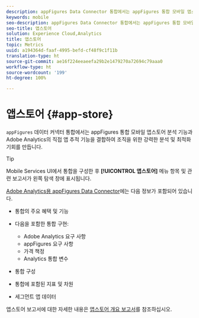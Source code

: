 ```yaml
---
description: appFigures Data Connector 통합에서는 appFigures 통합 모바일 앱스토어 분석의 힘과 Adobe Analytics의 직접 앱 추적 기능을 결합하여 조직을 위한 강력한 분석 및 최적화 기회를 만듭니다.
keywords: mobile
seo-description: appFigures Data Connector 통합에서는 appFigures 통합 모바일 앱스토어 분석의 힘과 Adobe Analytics의 직접 앱 추적 기능을 결합하여 조직을 위한 강력한 분석 및 최적화 기회를 만듭니다.
seo-title: 앱스토어
solution: Experience Cloud,Analytics
title: 앱스토어
topic: Metrics
uuid: a194364d-faaf-4995-befd-cf48f9c1f11b
translation-type: ht
source-git-commit: ae16f224eeaeefa29b2e1479270a72694c79aaa0
workflow-type: ht
source-wordcount: '199'
ht-degree: 100%

---
```



# 앱스토어 {#app-store}

`appFigures` 데이터 커넥터 통합에서는 appFigures 통합 모바일 앱스토어 분석 기능과 Adobe Analytics의 직접 앱 추적 기능을 결합하여 조직을 위한 강력한 분석 및 최적화 기회를 만듭니다.

>[!TIP]
>
>Mobile Services UI에서 통합을 구성한 후 **[!UICONTROL 앱스토어]** 메뉴 항목 및 관련 보고서가 왼쪽 탐색 창에 표시됩니다.

[Adobe Analytics용 appFigures Data Connector](https://docs.adobe.com/content/help/ko-KR/analytics/import/dataconnectors/appfigures/appfigures-overview.html)에는 다음 정보가 포함되어 있습니다.

* 통합의 주요 혜택 및 기능
* 다음을 포함한 통합 구현:

   * Adobe Analytics 요구 사항
   * appFigures 요구 사항
   * 가격 책정
   * Analytics 통합 변수

* 통합 구성
* 통합에 포함된 지표 및 차원
* 세그먼트 앱 데이터

앱스토어 보고서에 대한 자세한 내용은 [앱스토어 개요 보고서](/help/using/usage/c-app-store-store-performance.md)를 참조하십시오.
